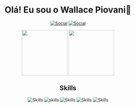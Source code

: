 
### <h1 align="center">Olá! Eu sou o Wallace Piovani👋</h1>
<div align="center">

[![Social](https://img.shields.io/badge/LinkedIn-0077B5?style=for-the-badge&logo=linkedin&logoColor=white)](https://www.linkedin.com/in/wallace-piovani-724635262/) [![Social](https://img.shields.io/badge/Twitter-1DA1F2?style=for-the-badge&logo=twitter&logoColor=white)](http://twitter.com/whpio_)

</div>

<div align="center">


<a>
  <img height=150 align="center" src="https://github-readme-stats.vercel.app/api?username=wallacepiovani&theme=dracula&hide=issues,contribs&rank_icon=github" />
</a>
<a>
  <img height=150 align="center" src="https://github-readme-stats.vercel.app/api/top-langs?username=wallacepiovani&layout=compact&langs_count=8&card_width=320&theme=dracula" />
</a>
</div>

<h2 align="center">Skills</h2> 

<div align="center">

![Skills](https://img.shields.io/badge/HTML5-E34F26?style=for-the-badge&logo=html5&logoColor=white) ![skills](https://img.shields.io/badge/CSS3-1572B6?style=for-the-badge&logo=css3&logoColor=white) ![Skills](https://img.shields.io/badge/JavaScript-F7DF1E?style=for-the-badge&logo=javascript&logoColor=black) ![Skills](https://img.shields.io/badge/react-%2320232a.svg?style=for-the-badge&logo=react&logoColor=%2361DAFB) ![Skills](https://img.shields.io/badge/Tailwind_CSS-38B2AC?style=for-the-badge&logo=tailwind-css&logoColor=white)
</div>



